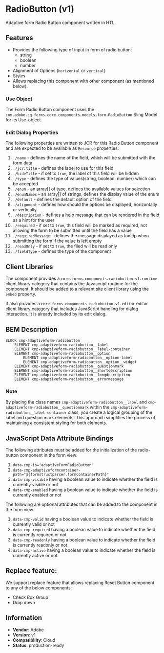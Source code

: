 <!--
Copyright 2022 Adobe

Licensed under the Apache License, Version 2.0 (the "License");
you may not use this file except in compliance with the License.
You may obtain a copy of the License at

    http://www.apache.org/licenses/LICENSE-2.0

Unless required by applicable law or agreed to in writing, software
distributed under the License is distributed on an "AS IS" BASIS,
WITHOUT WARRANTIES OR CONDITIONS OF ANY KIND, either express or implied.
See the License for the specific language governing permissions and
limitations under the License.
-->
RadioButton (v1)
====
Adaptive form Radio Button component written in HTL.

## Features

* Provides the following type of input in form of radio button:
    * string
    * boolean
    * number
* Alignment of Options (`horizontal` or `vertical`)
* Styles
* Allows replacing this component with other component (as mentioned below).

### Use Object
The Form Radio Button component uses the `com.adobe.cq.forms.core.components.models.form.RadioButton` Sling Model for its Use-object.

### Edit Dialog Properties
The following properties are written to JCR for this Radio Button component and are expected to be available as `Resource` properties:

1. `./name` - defines the name of the field, which will be submitted with the form data
2. `./jcr:title` - defines the label to use for this field
3. `./hideTitle` - if set to `true`, the label of this field will be hidden
4. `./type` - defines the type of values(string, boolean, number) which can be accepted
5. `./enum` - an array[] of type, defines the available values for selection
6. `./enumNames` - an array[] of strings, defines the display value of the enum
7. `./default` - defines the default option of the field
8. `./alignment` - defines how should the options be displayed, horizontally or vertically.
9. `./description` - defines a help message that can be rendered in the field as a hint for the user
10. `./required` - if set to `true`, this field will be marked as required, not allowing the form to be submitted until the field has a value
11. `./requiredMessage` - defines the message displayed as tooltip when submitting the form if the value is left empty
12. `./readOnly` - if set to `true`, the filed will be read only
13. `./fieldType` - defines the type of the component


## Client Libraries
The component provides a `core.forms.components.radiobutton.v1.runtime` client library category that contains the Javascript runtime for the component. 
It should be added to a relevant site client library using the `embed` property.

It also provides a `core.forms.components.radiobutton.v1.editor` editor client library category that includes
JavaScript handling for dialog interaction. It is already included by its edit dialog.

## BEM Description
```
BLOCK cmp-adaptiveform-radiobutton
    ELEMENT cmp-adaptiveform-radiobutton__label
    ELEMENT cmp-adaptiveform-radiobutton__label-container
    ELEMENT cmp-adaptiveform-radiobutton__option
        ELEMENT cmp-adaptiveform-radiobutton__option-label
        ELEMENT cmp-adaptiveform-radiobutton__option__widget
    ELEMENT cmp-adaptiveform-radiobutton__questionmark
    ELEMENT cmp-adaptiveform-radiobutton__shortdescription
    ELEMENT cmp-adaptiveform-radiobutton__longdescription
    ELEMENT cmp-adaptiveform-radiobutton__errormessage
```

### Note
By placing the class names `cmp-adaptiveform-radiobutton__label` and `cmp-adaptiveform-radiobutton__questionmark` within the `cmp-adaptiveform-radiobutton__label-container` class, you create a logical grouping of the label and question mark elements. This approach simplifies the process of maintaining a consistent styling for both elements.

## JavaScript Data Attribute Bindings

The following attributes must be added for the initialization of the radio-button component in the form view:
1. `data-cmp-is="adaptiveFormRadioButton"`
2. `data-cmp-adaptiveformcontainer-path="${formstructparser.formContainerPath}"`
3. `data-cmp-visible` having a boolean value to indicate whether the field is currently visible or not
4. `data-cmp-enabled` having a boolean value to indicate whether the field is currently enabled or not

The following are optional attributes that can be added to the component in the form view:
1. `data-cmp-valid` having a boolean value to indicate whether the field is currently valid or not
2. `data-cmp-required` having a boolean value to indicate whether the field is currently required or not
3. `data-cmp-readonly` having a boolean value to indicate whether the field is currently readonly or not
4. `data-cmp-active` having a boolean value to indicate whether the field is currently active or not

## Replace feature:
We support replace feature that allows replacing Reset Button component to any of the below components:

* Check Box Group
* Drop down


## Information
* **Vendor**: Adobe
* **Version**: v1
* **Compatibility**: Cloud
* **Status**: production-ready